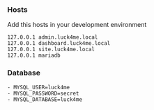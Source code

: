 ### Hosts ###
Add this hosts in your development environment

```
127.0.0.1 admin.luck4me.local
127.0.0.1 dashboard.luck4me.local
127.0.0.1 site.luck4me.local
127.0.0.1 mariadb
```
### Database ###
```
- MYSQL_USER=luck4me
- MYSQL_PASSWORD=secret
- MYSQL_DATABASE=luck4me
```
